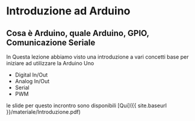 # Introduzione ad Arduino
## Cosa è Arduino, quale Arduino, GPIO, Comunicazione Seriale

In Questa lezione abbiamo visto una introduzione a vari concetti base per iniziare ad utilizzare la Arduino Uno
- Digital In/Out
- Analog In/Out
- Serial
- PWM

le slide per questo incrontro sono disponibili [Qui]({{ site.baseurl }}/materiale/Introduzione.pdf)


